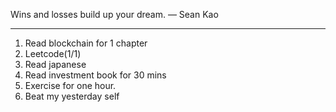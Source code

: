 Wins and losses build up your dream. — Sean Kao

---
1. Read blockchain for 1 chapter
2. Leetcode(1/1)
3. Read japanese
4. Read investment book for 30 mins
5. Exercise for one hour.
6. Beat my yesterday self
